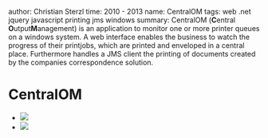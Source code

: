 author: Christian Sterzl
time: 2010 - 2013
name: CentralOM
tags: web .net jquery javascript printing jms windows
summary: CentralOM (**C**entral **O**utput**M**anagement) is an application to monitor one or more printer queues on a windows system. A web interface enables the business to watch the progress of their printjobs, which are printed and enveloped in a central place. Furthermore handles a JMS client the printing of documents created by the companies correspondence solution.

# CentralOM

<div class="flex-container">
<div class="flexslider" cc-flexslider>
  <ul class="slides">
    <li>
      <img src="/assets/projects/centralom/webui.png" />
    </li>
    <li>
      <img src="/assets/projects/centralom/cmp.png" />
    </li>
  </ul>
</div>
</div>
